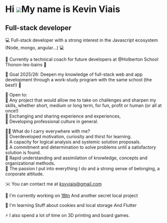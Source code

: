 Hi ![](https://user-images.githubusercontent.com/18350557/176309783-0785949b-9127-417c-8b55-ab5a4333674e.gif)My name is Kevin Viais
===================================================================================================================================

Full-stack developer
--------------------

💻 Full-stack developer with a strong interest in the Javascript ecosystem (Node, mongo, angular...) 💻

🎒 Currently a technical coach for future developers at @Holberton School Thonon-les-bains 🎒

🚀 Goal 2025/26: Deepen my knowledge of full-stack web and app development through a work-study program with the same school (the best!) 🚀

🎯 Open to:<br>
🔹 Any project that would allow me to take on challenges and sharpen my skills, whether short, medium or long term, for fun, profit or human (or all at once!)<br>
🔹 Exchanging and sharing experience and experiences,<br>
🔹 Developing professional culture in general.<br>


🙋‍♂️ What do I carry everywhere with me?<br>
    🔹 Overdeveloped motivation, curiosity and thirst for learning. <br>
    🔹 A capacity for logical analysis and systemic solution proposals.<br>
    🔹 A commitment and determination to solve problems until a satisfactory solution is found.<br>
    🔹 Rapid understanding and assimilation of knowledge, concepts and organizational methods.<br>
    🔹 The passion I put into everything I do and a strong sense of belonging, a corporate attitude.<br>

✉️  You can contact me at [ksyviais@gmail.com](mailto:ksyviais@gmail.com)

🔭  I'm currently working on [1Btn](http://github.com/Noziop/1Btn)
    And another secret local project

🧠  I'm learning Stuff about cookies and local storage
    And Flutter

⚡  I also spend a lot of time on 3D printing and board games.


